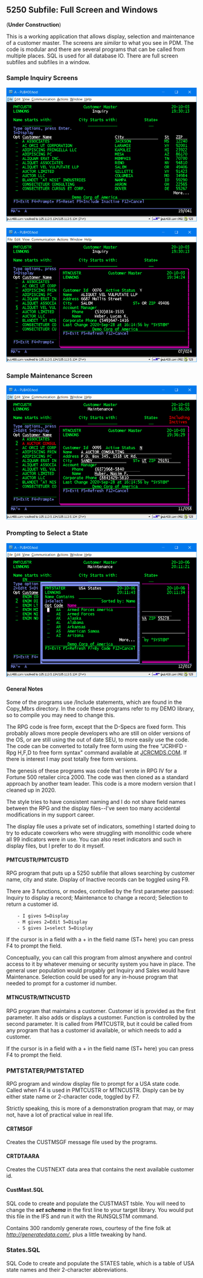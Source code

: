 ## 5250 Subfile: Full Screen and Windows

(__Under Construction__)

This is a working application that allows display, selection and maintenance of a customer master. The screens are _similar_ to what you see in PDM. The code is modular and there are several programs that can be called from multiple places.  SQL is used for all database IO. There are full screen subfiles and subfiles in a window.

### Sample Inquiry Screens

![Inquiry Subfile](Images/Inquiry_Subfile.png)

![Inquiry Subfile](Images/Inquiry_Display.png)

### Sample Maintenance Screen
![Inquiry Subfile](Images/Maintenance_Display.png)

### Prompting to Select a State

![State Prompt](Images/State_Prompt.png)

#### General Notes

Some of the programs use /Include statements, which are found in the Copy_Mbrs directory.  In the code these programs refer to my DEMO library, so to compile you may need to change this.

The RPG code is free form, except that the D-Specs are fixed form. This probably allows more people developers who are still on older versions of the OS, or are still using the out of date SEU, to more easily use the code.  The code can be converted to totally free form using the free "JCRHFD - Rpg H,F,D to free form syntax" command available at [JCRCMDS.COM](http://www.jcrcmds.com/jcrdown2.html#JCRHFD_tag). If there is interest I may post totally free form versions.

The genesis of these programs was code that I wrote in RPG IV for a Fortune 500 retailer circa 2000. The code was then cloned as a standard approach by another team leader.  This code is a more modern version that I cleaned up in 2020.

The style tries to have consistent naming and I do not share field names between the RPG and the display files--I've seen too many accidental modifications in my support career.

The display file uses a private set of indicators, something I started doing to try to educate coworkers who were struggling with monolithic code where all 99 indicators were in use. You can also reset indicators and such in display files, but I prefer to do it myself.

#### PMTCUSTR/PMTCUSTD 

 RPG program that puts up a 5250 subfile that allows searching by customer name, city and state. Display of Inactive records can be toggled using F9.
    
 There are 3 functions, or modes, controlled by the first parameter passsed:  Inquiry to display a record; Maintenance to change a record; Selection to return a customer id.

        - I gives 5=Display
        - M gives 2=Edit 5=Display
        - S gives 1=select 5=Display
  If the cursor is in a field  with a + in the field name (ST+ here) you can press F4 to prompt the field.
  
  Conceptually, you can call this program from almost anywhere and control access to it  by whatever menuing or security system you have in place. The general user population would progably get Inquiry and Sales would have Maintenance. Selection could be used for any in-house program that needed to prompt for  a customer id number.
  
#### MTNCUSTR/MTNCUSTD

  RPG program that maintains a customer.  Customer id is provided as the first parameter. It also adds or displays a customer. Function is controlled by the second parameter. It is called from PMTCUSTR, but it could be called from any program that has a customer id available, or which needs to add a customer.

  If the cursor is in a field  with a + in the field name (ST+ here) you can press F4 to prompt the field.

### PMTSTATER/PMTSTATED

RPG program and window display file to prompt for a USA state code.  Called when F4 is used in PMTCUSTR or MTNCUSTR. Disply can be by either state name or 2-character code, toggled by F7. 

Strictly speaking, this is more of a demonstration program that may, or may not, have a lot of practical value in real life.

#### CRTMSGF

  Creates the CUSTMSGF message file used by the programs.

#### CRTDTAARA
  
  Creates the CUSTNEXT data area that contains the next available customer id.

#### CustMast.SQL

  SQL code to create and populate the CUSTMAST tsble. You will need to change the _**set schema**_ in the first line to your target library.  You would put this file in the IFS and run it with the RUNSQLSTM command.

  Contains 300 randomly generate rows, courtesy of the fine folk at _http://generatedata.com/_, plus a little tweaking by hand.

### States.SQL

SQL Code to create and populate the STATES table, which is a table of USA state names and their 2-character abbreviations.


